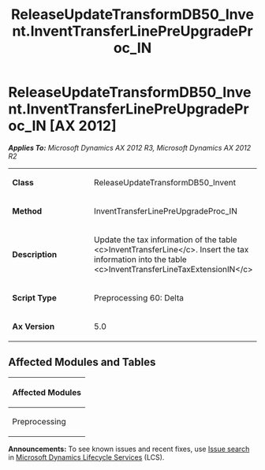 ﻿---
title: ReleaseUpdateTransformDB50_Invent.InventTransferLinePreUpgradeProc_IN
TOCTitle: ReleaseUpdateTransformDB50_Invent.InventTransferLinePreUpgradeProc_IN
ms:assetid: 8983a4a5-a9ca-e67d-71f4-8d2ddbe43d41
ms:mtpsurl: https://msdn.microsoft.com/en-us/library/JJ736382(v=AX.60)
ms:contentKeyID: 49709570
ms.date: 05/18/2015
mtps_version: v=AX.60
---

# ReleaseUpdateTransformDB50\_Invent.InventTransferLinePreUpgradeProc\_IN [AX 2012]


_**Applies To:** Microsoft Dynamics AX 2012 R3, Microsoft Dynamics AX 2012 R2_

<table>
<colgroup>
<col style="width: 50%" />
<col style="width: 50%" />
</colgroup>
<tbody>
<tr class="odd">
<td><p><strong>Class</strong></p></td>
<td><p>ReleaseUpdateTransformDB50_Invent</p></td>
</tr>
<tr class="even">
<td><p><strong>Method</strong></p></td>
<td><p>InventTransferLinePreUpgradeProc_IN</p></td>
</tr>
<tr class="odd">
<td><p><strong>Description</strong></p></td>
<td><p>Update the tax information of the table &lt;c&gt;InventTransferLine&lt;/c&gt;. Insert the tax information into the table &lt;c&gt;InventTransferLineTaxExtensionIN&lt;/c&gt;</p></td>
</tr>
<tr class="even">
<td><p><strong>Script Type</strong></p></td>
<td><p>Preprocessing 60: Delta</p></td>
</tr>
<tr class="odd">
<td><p><strong>Ax Version</strong></p></td>
<td><p>5.0</p></td>
</tr>
</tbody>
</table>


## Affected Modules and Tables

<table>
<colgroup>
<col style="width: 100%" />
</colgroup>
<thead>
<tr class="header">
<th><p>Affected Modules</p></th>
</tr>
</thead>
<tbody>
<tr class="odd">
<td><p>Preprocessing</p></td>
</tr>
</tbody>
</table>

  
**Announcements:** To see known issues and recent fixes, use [Issue search](http://go.microsoft.com/fwlink/?linkid=389258) in [Microsoft Dynamics Lifecycle Services](http://go.microsoft.com/fwlink/?linkid=306505) (LCS).

